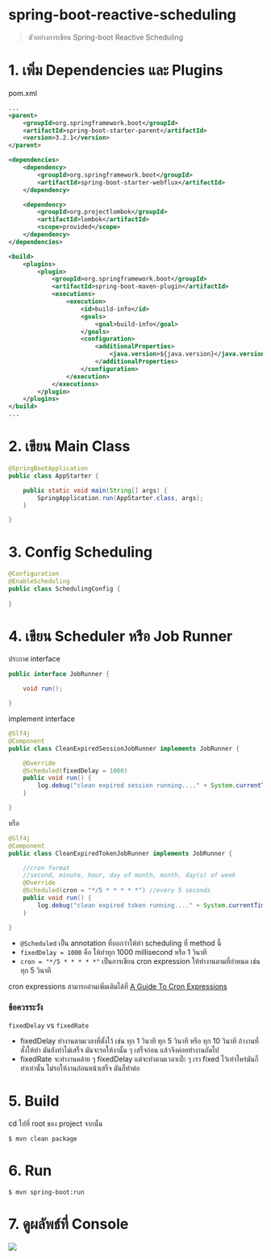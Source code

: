 # spring-boot-reactive-scheduling

> ตัวอย่างการเขียน Spring-boot Reactive Scheduling

# 1. เพิ่ม Dependencies และ Plugins

pom.xml 
``` xml
...
<parent>
    <groupId>org.springframework.boot</groupId>
    <artifactId>spring-boot-starter-parent</artifactId>
    <version>3.2.1</version>
</parent>

<dependencies>
    <dependency>
        <groupId>org.springframework.boot</groupId>
        <artifactId>spring-boot-starter-webflux</artifactId>
    </dependency>

    <dependency>
        <groupId>org.projectlombok</groupId>
        <artifactId>lombok</artifactId>
        <scope>provided</scope>
    </dependency>
</dependencies>

<build>
    <plugins>
        <plugin>
            <groupId>org.springframework.boot</groupId>
            <artifactId>spring-boot-maven-plugin</artifactId>
            <executions>
                <execution>
                    <id>build-info</id>
                    <goals>
                        <goal>build-info</goal>
                    </goals>
                    <configuration>
                        <additionalProperties>
                            <java.version>${java.version}</java.version>
                        </additionalProperties>
                    </configuration>
                </execution>
            </executions>
        </plugin>
    </plugins>
</build>
...
```

# 2. เขียน Main Class 

``` java
@SpringBootApplication
public class AppStarter {

    public static void main(String[] args) {
        SpringApplication.run(AppStarter.class, args);
    }

}
```

# 3. Config Scheduling 
```java 
@Configuration
@EnableScheduling
public class SchedulingConfig {
    
}
```

# 4. เขียน Scheduler หรือ Job Runner 
ประกาศ interface 
```java 
public interface JobRunner {

    void run();

}
```
implement interface
```java 
@Slf4j
@Component
public class CleanExpiredSessionJobRunner implements JobRunner {

    @Override
    @Scheduled(fixedDelay = 1000)
    public void run() {
        log.debug("clean expired session running...." + System.currentTimeMillis());
    }

}
```
หรือ 
```java
@Slf4j
@Component
public class CleanExpiredTokenJobRunner implements JobRunner {

    //cron format 
    //second, minute, hour, day of month, month, day(s) of week
    @Override
    @Scheduled(cron = "*/5 * * * * *") //every 5 seconds
    public void run() {
        log.debug("clean expired token running...." + System.currentTimeMillis());
    }

}
```

- `@Scheduled` เป็น annotation ที่บอกว่าให้ทำ scheduling ที่ method นี้ 
- `fixedDelay = 1000` คือ ให้ทำทุก 1000 millisecond หรือ 1 วินาที 
- `cron = "*/5 * * * * *"` เป็นการเขียน cron expression ให้ทำงานตามที่กำหนด เช่น ทุก 5 วินาที  

cron expressions สามารถอ่านเพิ่มเติมได้ที่ [A Guide To Cron Expressions](https://www.baeldung.com/cron-expressions)  

### ข้อควรระวัง
`fixedDelay` vs `fixedRate`
- fixedDelay ทำงานตามเวลาที่ตั้งไว้ เช่น ทุก 1 วินาที ทุก 5 วินาที หรือ ทุก 10 วินาที ถ้างานที่สั่งให้ทำ มันยังทำไม่เสร็จ  มันจะรอให้งานั้น ๆ เสร็จก่อน แล้วจึงค่อยทำงานถัดไป
- fixedRate จะทำงานคล้าย ๆ fixedDelay แต่จะทำตามเวลาเป๊ะ ๆ เรา fixed ไว้เท่าไหร่มันก็ทำเท่านั้น ไม่รอให้งานก่อนหน้าเสร็จ มันก็ทำต่อ 

# 5. Build
cd ไปที่ root ของ project จากนั้น  
``` shell 
$ mvn clean package
```

# 6. Run 
``` shell 
$ mvn spring-boot:run
```

# 7. ดูผลัพธ์ที่ Console 

![](./scheduling.png)
